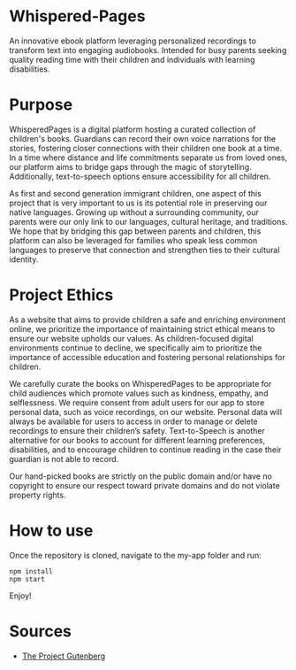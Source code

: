 # Whispered-Pages
An innovative ebook platform leveraging personalized recordings to transform text into engaging audiobooks. Intended for busy parents seeking quality reading time with their children and individuals with learning disabilities.

# Purpose
WhisperedPages is a digital platform hosting a curated collection of children's books. Guardians can record their own voice narrations for the stories, fostering closer connections with their children one book at a time. In a time where distance and life commitments separate us from loved ones, our platform aims to bridge gaps through the magic of storytelling. Additionally, text-to-speech options ensure accessibility for all children.

As first and second generation immigrant children, one aspect of this project that is very important to us is its potential role in preserving our native languages. Growing up without a surrounding community, our parents were our only link to our languages, cultural heritage, and traditions. We hope that by bridging this gap between parents and children, this platform can also be leveraged for families who speak less common languages to preserve that connection and strengthen ties to their cultural identity.

# Project Ethics
As a website that aims to provide children a safe and enriching environment online, we prioritize the importance of maintaining strict ethical means to ensure our website upholds our values. As children-focused digital environments continue to decline, we specifically aim to prioritize the importance of accessible education and fostering personal relationships for children.

We carefully curate the books on WhisperedPages to be appropriate for child audiences which promote values such as kindness, empathy, and selflessness. We require consent from adult users for our app to store personal data, such as voice recordings, on our website. Personal data will always be available for users to access in order to manage or delete recordings to ensure their children’s safety. Text-to-Speech is another alternative for our books to account for different learning preferences, disabilities, and to encourage children to continue reading in the case their guardian is not able to record. 

Our hand-picked books are strictly on the public domain and/or have no copyright to ensure our respect toward private domains and do not violate property rights. 

# How to use
Once the repository is cloned, navigate to the my-app folder and run:
```
npm install
npm start
```
Enjoy!

# Sources
- [The Project Gutenberg](https://www.gutenberg.org)

